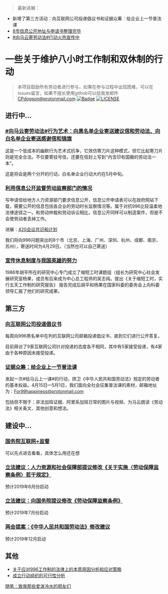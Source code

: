 > 最新进展：
- 新增了第三方活动：向互联网公司投递倡议书和证据众筹：给企业上一节普法课
- [8市信息公开地址与申请书整理完毕]((Gov-info/420meet.md))
- [#向马云寄劳动法#行动火热宣传中](black-and-white.md)

# 一些关于维护八小时工作制和双休制的行动
> 本项目鼓励所有劳动者进行参与，如果在参与过程中出现困难，可以在Issues留言，如果不擅长使用github可以给我发邮件 CPdogson@protonmail.com
[![Badge](https://img.shields.io/badge/link-996.icu-%23FF4D5B.svg)](https://996.icu/)
[![LICENSE](https://img.shields.io/badge/license-Anti%20996-blue.svg)](https://github.com/996icu/996.ICU/blob/master/LICENSE)
## 进行中...
### [#向马云寄劳动法#行为艺术：向黑名单企业寄送建议信和劳动法、向白名单企业寄送感谢信和锦旗](black-and-white.md)
这是一个低成本的幽默行为艺术式抗争，它效仿寄刀片这种模式，但它比起寄刀片则是完全合法。不仅要寄挂号信，还要在信封上写到“内含印有国徽的劳动法一本”。

这是将会是两个分开的行动，白名单企业行动大约在5月中旬。
### [利用信息公开监督劳动监察部门的情况](Gov-info/gov-info.md)
写申请信给地方人力资源部门要求信息公开，信息公开申请表可以在政府网站下载，需要公开的信息包括各企业的劳动时长监察情况等。属于对抗996比较温柔地法律途径之一。和劳动仲裁和劳动诉讼相比，信息公开同样可以制造案件，但是不会使劳动者丢掉工作。

进展：[420会议共识和计划](Gov-info/420meet.md)

我们将向996问题突出的8个市（北京、上海、广州、深圳、杭州、成都、南京、苏州），寄送时间为4月29日。（当然也可以自己寄送）
### [宣传休息制度与我国英雄的努力](hero/hero.md)
1986年胡平所在的研究中心专门成立了缩短工时课题组（组长为研究中心社会发展研究室杨果，成员有后来成为中心总工程师的吴志纯。提出《关于缩短工时，实行五天工作制的研究报告》 报告完成后胡平和杨果在国家科委的委务会上向科委领导汇报了他们的研究成果。
## 第三方
### [向互联网公司投递倡议书](Third-party/Proposal.md)
每周向996黑名单中在列的互联网公司邮箱投递倡议书，直到它们进行公开答复。

目前拜访了9家互联网公司针对投递的态度各不相同，其中有5家接受投递，有4家由于各种原因未接受投递。
### [证据众筹：给企业上一节普法课](Third-party/class.md)
发起一次#给马云上一课#的行动，捍卫《中华人民共和国劳动法》规定的劳动者的基本权益。4月15日—5月1日，我们面向全社会征集普法课的素材，邮箱地址为：For99happiness@protonmail.com

包括但不限于：非法加班证据、阿里系加班日常的图片与视频、为马云朗读《劳动法》相关条文、其他创意和想法。
## 建设中...
### [国务院互联网+监督](Internet%2Bsupervision/README.md)
可以先点进去看看，具体怎么用还在想
### [立法建议：人力资源和社会保障部提议修改《关于实施〈劳动保障监察条例〉若干规定》](change-law.md)
预计2019年6月份启动
### [立法建议：向国务院提议修改《劳动保障监察条例》](change-law.md)
预计2019年7月份启动
### [两会提案：《中华人民共和国劳动法》修改建议](Proposal.md)
预计2019年12月启动
## 其他
- [关于应对996工作制的法律上的本质原因分析和应对策略](Total-action-strategy.md)
- [成立行动组织的可行性分析](organization.md)
 

[随笔：致我那些爱泼冷水的朋友们](Essay.md)

